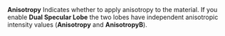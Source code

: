 <tr>
<td><strong>Anisotropy</strong></td>
<td></td>
<td></td>
<td>Indicates whether to apply anisotropy to the material. If you enable <strong>Dual Specular Lobe</strong> the two lobes have independent anisotropic intensity values (<strong>Anisotropy</strong> and <strong>AnisotropyB</strong>).</td>
</tr>

